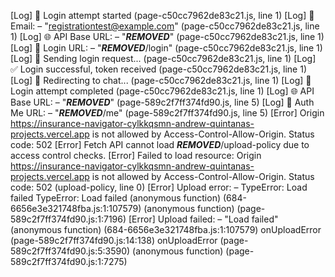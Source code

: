 [Log] 🔐 Login attempt started (page-c50cc7962de83c21.js, line 1)
[Log] 📧 Email: – "registrationtest@example.com" (page-c50cc7962de83c21.js, line 1)
[Log] 🌐 API Base URL: – "***REMOVED***" (page-c50cc7962de83c21.js, line 1)
[Log] 🔗 Login URL: – "***REMOVED***/login" (page-c50cc7962de83c21.js, line 1)
[Log] 🚀 Sending login request... (page-c50cc7962de83c21.js, line 1)
[Log] ✅ Login successful, token received (page-c50cc7962de83c21.js, line 1)
[Log] 🚀 Redirecting to chat... (page-c50cc7962de83c21.js, line 1)
[Log] 🏁 Login attempt completed (page-c50cc7962de83c21.js, line 1)
[Log] 🌐 API Base URL: – "***REMOVED***" (page-589c2f7ff374fd90.js, line 5)
[Log] 🔗 Auth Me URL: – "***REMOVED***/me" (page-589c2f7ff374fd90.js, line 5)
[Error] Origin https://insurance-navigator-cylkkqsmn-andrew-quintanas-projects.vercel.app is not allowed by Access-Control-Allow-Origin. Status code: 502
[Error] Fetch API cannot load ***REMOVED***/upload-policy due to access control checks.
[Error] Failed to load resource: Origin https://insurance-navigator-cylkkqsmn-andrew-quintanas-projects.vercel.app is not allowed by Access-Control-Allow-Origin. Status code: 502 (upload-policy, line 0)
[Error] Upload error: – TypeError: Load failed
TypeError: Load failed
	(anonymous function) (684-6656e3e321748fba.js:1:107579)
	(anonymous function) (page-589c2f7ff374fd90.js:1:7196)
[Error] Upload failed: – "Load failed"
	(anonymous function) (684-6656e3e321748fba.js:1:107579)
	onUploadError (page-589c2f7ff374fd90.js:14:138)
	onUploadError (page-589c2f7ff374fd90.js:5:3590)
	(anonymous function) (page-589c2f7ff374fd90.js:1:7275)